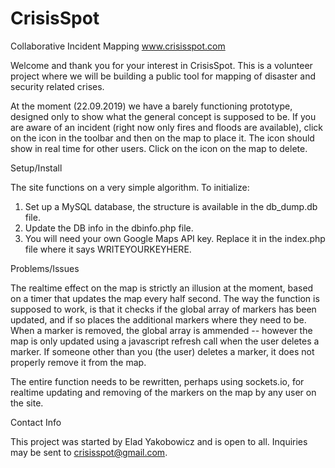 # CrisisSpot
Collaborative Incident Mapping
www.crisisspot.com

Welcome and thank you for your interest in CrisisSpot. This is a volunteer project where we will be building a public tool for mapping of disaster and security related crises. 

At the moment (22.09.2019) we have a barely functioning prototype, designed only to show what the general concept is supposed to be. If you are aware of an incident (right now only fires and floods are available), click on the icon in the toolbar and then on the map to place it. The icon should show in real time for other users. Click on the icon on the map to delete.

Setup/Install

The site functions on a very simple algorithm. To initialize:
1. Set up a MySQL database, the structure is available in the db_dump.db file.
2. Update the DB info in the dbinfo.php file. 
3. You will need your own Google Maps API key. Replace it in the index.php file where it says WRITEYOURKEYHERE.

Problems/Issues

The realtime effect on the map is strictly an illusion at the moment, based on a timer that updates the map every half second. The way the function is supposed to work, is that it checks if the global array of markers has been updated, and if so places the additional markers where they need to be. When a marker is removed, the global array is ammended -- however the map is only updated using a javascript refresh call when the user deletes a marker. If someone other than you (the user) deletes a marker, it does not properly remove it from the map. 

The entire function needs to be rewritten, perhaps using sockets.io, for realtime updating and removing of the markers on the map by any user on the site. 

Contact Info

This project was started by Elad Yakobowicz and is open to all. Inquiries may be sent to crisisspot@gmail.com. 

